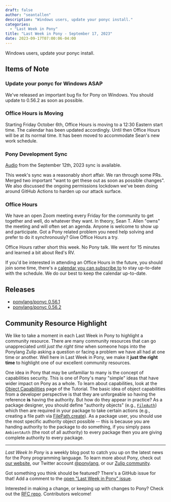 ```yaml
---
draft: false
author: "seantallen"
description: "Windows users, update your ponyc install."
categories:
  - "Last Week in Pony"
title: "Last Week in Pony - September 17, 2023"
date: 2023-09-17T07:00:06-04:00
---
```


Windows users, update your ponyc install.

<!-- more -->

## Items of Note

### Update your ponyc for Windows ASAP

We've released an important bug fix for Pony on Windows. You should update to 0.56.2 as soon as possible.

### Office Hours is Moving

Starting Friday October 6th, Office Hours is moving to a 12:30 Eastern start time. The calendar has been updated accordingly. Until then Office Hours will be at its normal time. It has been moved to accommodate Sean's new work schedule.

### Pony Development Sync

[Audio](https://sync-recordings.ponylang.io/r/2023_09_12.m4a) from the September 12th, 2023 sync is available.

This week's sync was a reasonably short affair. We ran through some PRs. Merged two important "want to get these out as soon as possible changes". We also discussed the ongoing permissions lockdown we've been doing around GitHub Actions to harden up our attack surface.

### Office Hours

We have an open Zoom meeting every Friday for the community to get together and well, do whatever they want. In theory, Sean T. Allen "owns" the meeting and will often set an agenda. Anyone is welcome to show up and participate. Got a Pony related problem you need help solving and prefer to do it synchronously? Give Office Hours a try.

Office Hours rather short this week. No Pony talk. We went for 15 minutes and learned a bit about Red's RV.

If you'd be interested in attending an Office Hours in the future, you should join some time, there's a [calendar you can subscribe to](https://calendar.google.com/calendar/ical/4465e68ae24131ae00461a40893f2637a2c9ac510e311a44ff78680e2f183ce3%40group.calendar.google.com/public/basic.ics) to stay up-to-date with the schedule. We do our best to keep the calendar up-to-date.

## Releases

- [ponylang/ponyc 0.56.1](https://github.com/ponylang/ponyc/releases/tag/0.56.1)
- [ponylang/ponyc 0.56.2](https://github.com/ponylang/ponyc/releases/tag/0.56.2)

## Community Resource Highlight

We like to take a moment in each Last Week in Pony to highlight a community resource. There are many community resources that can go unappreciated until _just the right time_ when someone hops into the Ponylang Zulip asking a question or facing a problem we have all had at one time or another. Well here in Last Week in Pony, we make it **just the right time** to highlight one of our excellent community resources.

One idea in Pony that may be unfamiliar to many is the concept of capabilities security. This is one of Pony's many "simple" ideas that have wider impact on Pony as a whole. To learn about capabilities, look at the [Object Capabilities](https://tutorial.ponylang.io/object-capabilities/object-capabilities) page of the Tutorial. The basic idea of object capabilities from a developer perspective is that they are unforgeable so having the reference **is** having the authority. But how do they appear in practice? As a package designer, you should define "authority objects" (e.g., [`FileAuth`](https://stdlib.ponylang.io/files-FileAuth/)) which then are required in your package to take certain actions (e.g., creating a file path via [FilePath.create](https://stdlib.ponylang.io/files-FilePath/#create)). As a package user, you should use the most specific authority object possible -- this is because you are handing authority to the package to do something, if you simply pass `AmbientAuth` (the root of all authority) to every package then you are giving complete authority to every package.

---

_Last Week In Pony_ is a weekly blog post to catch you up on the latest news for the Pony programming language. To learn more about Pony, check out [our website](https://ponylang.io), our Twitter account [@ponylang](https://twitter.com/ponylang), or our [Zulip community](https://ponylang.zulipchat.com).

Got something you think should be featured? There's a GitHub issue for that! Add a comment to the [open "Last Week in Pony" issue](https://github.com/ponylang/ponylang.github.io/issues?q=is%3Aissue+is%3Aopen+label%3Alast-week-in-pony).

Interested in making a change, or keeping up with changes to Pony? Check out the [RFC repo](https://github.com/ponylang/rfcs). Contributors welcome!
